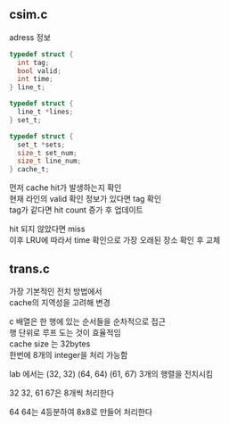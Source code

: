 ## csim.c

adress 정보 
```c
typedef struct {
  int tag;
  bool valid;
  int time; 
} line_t;

typedef struct {
  line_t *lines;
} set_t;

typedef struct {
  set_t *sets;
  size_t set_num;  
  size_t line_num;
} cache_t; 
```

먼저 cache hit가 발생하는지 확인  
현재 라인의 valid 확인 
정보가 있다면 tag 확인  
tag가 같다면 hit count 증가 후 업데이트 

hit 되지 않았다면 miss  
이후 LRU에 따라서 time 확인으로 가장 오래된 장소 확인 후 교체  

## trans.c
 
가장 기본적인 전치 방법에서  
cache의 지역성을 고려해 변경  

c 배열은 한 행에 있는 순서들을 순차적으로 접근  
행 단위로 루프 도는 것이 효율적임  
cache size 는 32bytes  
한번에 8개의 integer을 처리 가능함  

lab 에서는 (32, 32) (64, 64) (61, 67) 3개의 행렬을 전치시킴  

32 32, 61 67은 8개씩 처리한다 

64 64는 4등분하여 8x8로 만들어 처리한다

 

